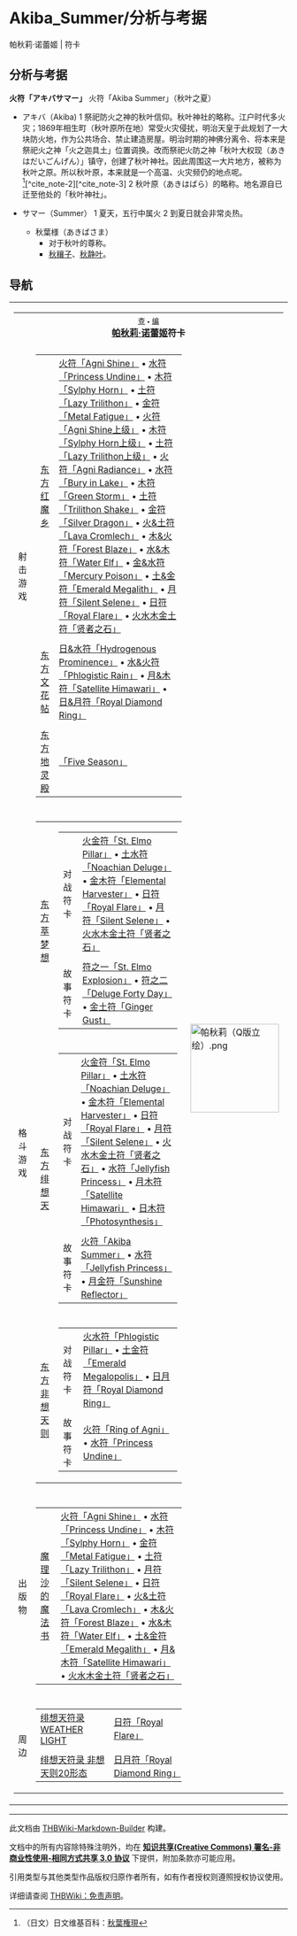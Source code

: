 # Akiba_Summer/分析与考据

<!-- source html: G:\repos\THBWiki-Markdown-Builder\THBWikiMarkdown\Temp\main\d\d6\ns0%3AAkiba_Summer%2F%E5%88%86%E6%9E%90%E4%B8%8E%E8%80%83%E6%8D%AE.html -->

帕秋莉·诺蕾姬 | 符卡


## 分析与考据
  
 **火符「アキバサマー」**   火符「Akiba Summer」（秋叶之夏）
  

- アキバ（Akiba)
  1 祭祀防火之神的秋叶信仰。秋叶神社的略称。江户时代多火灾；1869年相生町（秋叶原所在地）常受火灾侵扰，明治天皇于此规划了一大块防火地，作为公共场合、禁止建造房屋。明治时期的神佛分离令、将本来是祭祀火之神「火之迦具土」位置调换。改而祭祀火防之神「秋叶大权现（あきはだいごんげん）」镇守，创建了秋叶神社。因此周围这一大片地方，被称为秋叶之原。所以秋叶原，本来就是一个高温、火灾频仍的地点呢。[^cite_note-1][^cite_note-2][^cite_note-3]
  2 秋叶原（あきはばら）的略称。地名源自已迁至他处的「秋叶神社」。

- サマー（Summer）
  1 夏天，五行中属火
  2 到夏日就会非常炎热。

  - 秋葉様（あきばさま）
    - 对于秋叶的尊称。
    - [秋穰子](./秋穰子.md)、[秋静叶](./秋静叶.md)。




[^cite_note-1]: （日文）日文维基百科：[秋葉権現](https://en.wikipedia.org/wiki/ja:秋葉権現)


## 导航

<table><tbody><tr><td><table cellspacing="0" class="nowraplinks mw-collapsible mw-collapsed" style="width:100%;;;"><tbody><tr><th style=";" colspan="3" class="navbox-title"><div class="navbar"><div class="noprint plainlinksneverexpand" style="background-color:transparent; padding:0; font-weight:normal; font-size:80%; white-space:nowrap;"><a href="./模板-帕秋莉符卡导航.md" title="模板:帕秋莉符卡导航"><span style=";;border:none;" title="查看这个模板">查</span></a>&#160;<span style="font-size:80%;">•</span>&#160;<a href="/index.php?title=%E6%A8%A1%E6%9D%BF:%E5%B8%95%E7%A7%8B%E8%8E%89%E7%AC%A6%E5%8D%A1%E5%AF%BC%E8%88%AA&amp;action=edit"><span style=";;border:none;" title="您可以编辑这个模板。请在储存变更之前先预览">编</span></a></div></div><span><a href="./帕秋莉·诺蕾姬.md" title="帕秋莉·诺蕾姬">帕秋莉·诺蕾姬</a>符卡</span></th></tr><tr><td></td></tr><tr><td class="navbox-group" style=";;">射击游戏</td><td style=";;" class="navbox-list navbox-odd"><div></div><table cellspacing="0" class="nowraplinks navbox-subgroup" style="width:100%;;;;"><tbody><tr><td class="navbox-group" style=";;"><div><a href="./东方红魔乡.md" title="东方红魔乡">东方红魔乡</a></div></td><td style=";;" class="navbox-list navbox-odd"><div><a href="./火符「Agni_Shine」.md" class="mw-redirect" title="火符「Agni Shine」">火符「Agni Shine」</a> &#8226; <a href="./水符「Princess_Undine」.md" class="mw-redirect" title="水符「Princess Undine」">水符「Princess Undine」</a> &#8226; <a href="./木符「Sylphy_Horn」.md" class="mw-redirect" title="木符「Sylphy Horn」">木符「Sylphy Horn」</a> &#8226; <a href="./土符「Lazy_Trilithon」.md" class="mw-redirect" title="土符「Lazy Trilithon」">土符「Lazy Trilithon」</a> &#8226; <a href="./金符「Metal_Fatigue」.md" class="mw-redirect" title="金符「Metal Fatigue」">金符「Metal Fatigue」</a> &#8226; <a href="./火符「Agni_Shine上级」.md" class="mw-redirect" title="火符「Agni Shine上级」">火符「Agni Shine上级」</a> &#8226; <a href="./木符「Sylphy_Horn上级」.md" class="mw-redirect" title="木符「Sylphy Horn上级」">木符「Sylphy Horn上级」</a> &#8226; <a href="./土符「Lazy_Trilithon上级」.md" class="mw-redirect" title="土符「Lazy Trilithon上级」">土符「Lazy Trilithon上级」</a> &#8226; <a href="./火符「Agni_Radiance」.md" class="mw-redirect" title="火符「Agni Radiance」">火符「Agni Radiance」</a> &#8226; <a href="./水符「Bury_in_Lake」.md" class="mw-redirect" title="水符「Bury in Lake」">水符「Bury in Lake」</a> &#8226; <a href="./木符「Green_Storm」.md" class="mw-redirect" title="木符「Green Storm」">木符「Green Storm」</a> &#8226; <a href="./土符「Trilithon_Shake」.md" class="mw-redirect" title="土符「Trilithon Shake」">土符「Trilithon Shake」</a> &#8226; <a href="./金符「Silver_Dragon」.md" class="mw-redirect" title="金符「Silver Dragon」">金符「Silver Dragon」</a> &#8226; <a href="./火&土符「Lava_Cromlech」.md" class="mw-redirect" title="火&amp;土符「Lava Cromlech」">火&amp;土符「Lava Cromlech」</a> &#8226; <a href="./木&火符「Forest_Blaze」.md" class="mw-redirect" title="木&amp;火符「Forest Blaze」">木&amp;火符「Forest Blaze」</a> &#8226; <a href="./水&木符「Water_Elf」.md" class="mw-redirect" title="水&amp;木符「Water Elf」">水&amp;木符「Water Elf」</a> &#8226; <a href="./金&水符「Mercury_Poison」.md" class="mw-redirect" title="金&amp;水符「Mercury Poison」">金&amp;水符「Mercury Poison」</a> &#8226; <a href="./土&金符「Emerald_Megalith」.md" class="mw-redirect" title="土&amp;金符「Emerald Megalith」">土&amp;金符「Emerald Megalith」</a> &#8226; <a href="./月符「Silent_Selene」.md" class="mw-redirect" title="月符「Silent Selene」">月符「Silent Selene」</a> &#8226; <a href="./日符「Royal_Flare」.md" class="mw-redirect" title="日符「Royal Flare」">日符「Royal Flare」</a> &#8226; <a href="./火水木金土符「贤者之石」.md" class="mw-redirect" title="火水木金土符「贤者之石」">火水木金土符「贤者之石」</a></div></td></tr><tr><td></td></tr><tr><td class="navbox-group" style=";;"><div><a href="./东方文花帖.md" title="东方文花帖">东方文花帖</a></div></td><td style=";;" class="navbox-list navbox-even"><div><a href="./日&水符「Hydrogenous_Prominence」.md" class="mw-redirect" title="日&amp;水符「Hydrogenous Prominence」">日&amp;水符「Hydrogenous Prominence」</a> &#8226; <a href="./水&火符「Phlogistic_Rain」.md" class="mw-redirect" title="水&amp;火符「Phlogistic Rain」">水&amp;火符「Phlogistic Rain」</a> &#8226; <a href="./月&木符「Satellite_Himawari」.md" class="mw-redirect" title="月&amp;木符「Satellite Himawari」">月&amp;木符「Satellite Himawari」</a> &#8226; <a href="./日&月符「Royal_Diamond_Ring」.md" class="mw-redirect" title="日&amp;月符「Royal Diamond Ring」">日&amp;月符「Royal Diamond Ring」</a></div></td></tr><tr><td></td></tr><tr><td class="navbox-group" style=";;"><div><a href="./东方地灵殿.md" title="东方地灵殿">东方地灵殿</a></div></td><td style=";;" class="navbox-list navbox-odd"><div><a href="./「Five_Season」.md" class="mw-redirect" title="「Five Season」">「Five Season」</a></div></td></tr></tbody></table><div></div></td><td class="navbox-image" style="" rowspan="7"><a href="./文件-帕秋莉（Q版立绘）.png.md" class="image"><img alt="帕秋莉（Q版立绘）.png" src="https://upload.thwiki.cc/thumb/9/91/%E5%B8%95%E7%A7%8B%E8%8E%89%EF%BC%88Q%E7%89%88%E7%AB%8B%E7%BB%98%EF%BC%89.png/160px-%E5%B8%95%E7%A7%8B%E8%8E%89%EF%BC%88Q%E7%89%88%E7%AB%8B%E7%BB%98%EF%BC%89.png" decoding="async" loading="lazy" width="160" height="160" srcset="https://upload.thwiki.cc/thumb/9/91/%E5%B8%95%E7%A7%8B%E8%8E%89%EF%BC%88Q%E7%89%88%E7%AB%8B%E7%BB%98%EF%BC%89.png/240px-%E5%B8%95%E7%A7%8B%E8%8E%89%EF%BC%88Q%E7%89%88%E7%AB%8B%E7%BB%98%EF%BC%89.png 1.5x, https://upload.thwiki.cc/thumb/9/91/%E5%B8%95%E7%A7%8B%E8%8E%89%EF%BC%88Q%E7%89%88%E7%AB%8B%E7%BB%98%EF%BC%89.png/320px-%E5%B8%95%E7%A7%8B%E8%8E%89%EF%BC%88Q%E7%89%88%E7%AB%8B%E7%BB%98%EF%BC%89.png 2x" data-file-width="500" data-file-height="500"></a></td></tr><tr><td></td></tr><tr><td class="navbox-group" style=";;">格斗游戏</td><td style=";;" class="navbox-list navbox-even"><div></div><table cellspacing="0" class="nowraplinks navbox-subgroup" style="width:100%;;;;"><tbody><tr><td class="navbox-group" style=";;"><div><a href="./东方萃梦想.md" title="东方萃梦想">东方萃梦想</a></div></td><td style=";;" class="navbox-list navbox-odd"><div></div><table cellspacing="0" class="nowraplinks navbox-subgroup" style="width:100%;;;;"><tbody><tr><td class="navbox-group" style=";;"><div>对战符卡</div></td><td style=";;" class="navbox-list navbox-odd"><div><a href="./火金符「St._Elmo_Pillar」.md" class="mw-redirect" title="火金符「St. Elmo Pillar」">火金符「St. Elmo Pillar」</a> &#8226; <a href="./土水符「Noachian_Deluge」.md" class="mw-redirect" title="土水符「Noachian Deluge」">土水符「Noachian Deluge」</a> &#8226; <a href="./金木符「Elemental_Harvester」.md" class="mw-redirect" title="金木符「Elemental Harvester」">金木符「Elemental Harvester」</a> &#8226; <a href="./日符「Royal_Flare」.md" class="mw-redirect" title="日符「Royal Flare」">日符「Royal Flare」</a> &#8226; <a href="./月符「Silent_Selene」.md" class="mw-redirect" title="月符「Silent Selene」">月符「Silent Selene」</a> &#8226; <a href="./火水木金土符「贤者之石」.md" class="mw-redirect" title="火水木金土符「贤者之石」">火水木金土符「贤者之石」</a></div></td></tr><tr><td></td></tr><tr><td class="navbox-group" style=";;"><div>故事符卡</div></td><td style=";;" class="navbox-list navbox-even"><div><a href="./符之一「St._Elmo_Explosion」.md" class="mw-redirect" title="符之一「St. Elmo Explosion」">符之一「St. Elmo Explosion」</a> &#8226; <a href="./符之二「Deluge_Forty_Day」.md" class="mw-redirect" title="符之二「Deluge Forty Day」">符之二「Deluge Forty Day」</a> &#8226; <a href="./金土符「Ginger_Gust」.md" class="mw-redirect" title="金土符「Ginger Gust」">金土符「Ginger Gust」</a></div></td></tr></tbody></table><div></div></td></tr><tr><td></td></tr><tr><td class="navbox-group" style=";;"><div><a href="./东方绯想天.md" title="东方绯想天">东方绯想天</a></div></td><td style=";;" class="navbox-list navbox-even"><div></div><table cellspacing="0" class="nowraplinks navbox-subgroup" style="width:100%;;;;"><tbody><tr><td class="navbox-group" style=";;"><div>对战符卡</div></td><td style=";;" class="navbox-list navbox-odd"><div><a href="./火金符「St._Elmo_Pillar」.md" class="mw-redirect" title="火金符「St. Elmo Pillar」">火金符「St. Elmo Pillar」</a> &#8226; <a href="./土水符「Noachian_Deluge」.md" class="mw-redirect" title="土水符「Noachian Deluge」">土水符「Noachian Deluge」</a> &#8226; <a href="./金木符「Elemental_Harvester」.md" class="mw-redirect" title="金木符「Elemental Harvester」">金木符「Elemental Harvester」</a> &#8226; <a href="./日符「Royal_Flare」.md" class="mw-redirect" title="日符「Royal Flare」">日符「Royal Flare」</a> &#8226; <a href="./月符「Silent_Selene」.md" class="mw-redirect" title="月符「Silent Selene」">月符「Silent Selene」</a> &#8226; <a href="./火水木金土符「贤者之石」.md" class="mw-redirect" title="火水木金土符「贤者之石」">火水木金土符「贤者之石」</a> &#8226; <a href="./水符「Jellyfish_Princess」.md" class="mw-redirect" title="水符「Jellyfish Princess」">水符「Jellyfish Princess」</a> &#8226; <a href="./月木符「Satellite_Himawari」.md" class="mw-redirect" title="月木符「Satellite Himawari」">月木符「Satellite Himawari」</a> &#8226; <a href="./日木符「Photosynthesis」.md" class="mw-redirect" title="日木符「Photosynthesis」">日木符「Photosynthesis」</a></div></td></tr><tr><td></td></tr><tr><td class="navbox-group" style=";;"><div>故事符卡</div></td><td style=";;" class="navbox-list navbox-even"><div><a href="./火符「Akiba_Summer」.md" class="mw-redirect" title="火符「Akiba Summer」">火符「Akiba Summer」</a> &#8226; <a href="./水符「Jellyfish_Princess」.md" class="mw-redirect" title="水符「Jellyfish Princess」">水符「Jellyfish Princess」</a> &#8226; <a href="./月金符「Sunshine_Reflector」.md" class="mw-redirect" title="月金符「Sunshine Reflector」">月金符「Sunshine Reflector」</a></div></td></tr></tbody></table><div></div></td></tr><tr><td></td></tr><tr><td class="navbox-group" style=";;"><div><a href="./东方非想天则.md" title="东方非想天则">东方非想天则</a></div></td><td style=";;" class="navbox-list navbox-odd"><div></div><table cellspacing="0" class="nowraplinks navbox-subgroup" style="width:100%;;;;"><tbody><tr><td class="navbox-group" style=";;"><div>对战符卡</div></td><td style=";;" class="navbox-list navbox-odd"><div><a href="./火水符「Phlogistic_Pillar」.md" class="mw-redirect" title="火水符「Phlogistic Pillar」">火水符「Phlogistic Pillar」</a> &#8226; <a href="./土金符「Emerald_Megalopolis」.md" class="mw-redirect" title="土金符「Emerald Megalopolis」">土金符「Emerald Megalopolis」</a> &#8226; <a href="./日月符「Royal_Diamond_Ring」.md" class="mw-redirect" title="日月符「Royal Diamond Ring」">日月符「Royal Diamond Ring」</a></div></td></tr><tr><td></td></tr><tr><td class="navbox-group" style=";;"><div>故事符卡</div></td><td style=";;" class="navbox-list navbox-even"><div><a href="./火符「Ring_of_Agni」.md" class="mw-redirect" title="火符「Ring of Agni」">火符「Ring of Agni」</a> &#8226; <a href="./水符「Princess_Undine」.md" class="mw-redirect" title="水符「Princess Undine」">水符「Princess Undine」</a></div></td></tr></tbody></table><div></div></td></tr></tbody></table><div></div></td></tr><tr><td></td></tr><tr><td class="navbox-group" style=";;">出版物</td><td style=";;" class="navbox-list navbox-odd"><div></div><table cellspacing="0" class="nowraplinks navbox-subgroup" style="width:100%;;;;"><tbody><tr><td class="navbox-group" style=";;"><div><a href="./魔理沙的魔法书.md" class="mw-redirect" title="魔理沙的魔法书">魔理沙的魔法书</a></div></td><td style=";;" class="navbox-list navbox-odd"><div><a href="./火符「Agni_Shine」.md" class="mw-redirect" title="火符「Agni Shine」">火符「Agni Shine」</a> &#8226; <a href="./水符「Princess_Undine」.md" class="mw-redirect" title="水符「Princess Undine」">水符「Princess Undine」</a> &#8226; <a href="./木符「Sylphy_Horn」.md" class="mw-redirect" title="木符「Sylphy Horn」">木符「Sylphy Horn」</a> &#8226; <a href="./金符「Metal_Fatigue」.md" class="mw-redirect" title="金符「Metal Fatigue」">金符「Metal Fatigue」</a> &#8226; <a href="./土符「Lazy_Trilithon」.md" class="mw-redirect" title="土符「Lazy Trilithon」">土符「Lazy Trilithon」</a> &#8226; <a href="./月符「Silent_Selene」.md" class="mw-redirect" title="月符「Silent Selene」">月符「Silent Selene」</a> &#8226; <a href="./日符「Royal_Flare」.md" class="mw-redirect" title="日符「Royal Flare」">日符「Royal Flare」</a> &#8226; <a href="./火&土符「Lava_Cromlech」.md" class="mw-redirect" title="火&amp;土符「Lava Cromlech」">火&amp;土符「Lava Cromlech」</a> &#8226; <a href="./木&火符「Forest_Blaze」.md" class="mw-redirect" title="木&amp;火符「Forest Blaze」">木&amp;火符「Forest Blaze」</a> &#8226; <a href="./水&木符「Water_Elf」.md" class="mw-redirect" title="水&amp;木符「Water Elf」">水&amp;木符「Water Elf」</a> &#8226; <a href="./土&金符「Emerald_Megalith」.md" class="mw-redirect" title="土&amp;金符「Emerald Megalith」">土&amp;金符「Emerald Megalith」</a> &#8226; <a href="./月&木符「Satellite_Himawari」.md" class="mw-redirect" title="月&amp;木符「Satellite Himawari」">月&amp;木符「Satellite Himawari」</a> &#8226; <a href="./火水木金土符「贤者之石」.md" class="mw-redirect" title="火水木金土符「贤者之石」">火水木金土符「贤者之石」</a></div></td></tr></tbody></table><div></div></td></tr><tr><td></td></tr><tr><td class="navbox-group" style=";;">周边</td><td style=";;" class="navbox-list navbox-even"><div></div><table cellspacing="0" class="nowraplinks navbox-subgroup" style="width:100%;;;;"><tbody><tr><td class="navbox-group" style=";;"><div><a href="./绯想天符录_WEATHER_LIGHT.md" title="绯想天符录 WEATHER LIGHT">绯想天符录 WEATHER LIGHT</a></div></td><td style=";;" class="navbox-list navbox-odd"><div><a href="./日符「Royal_Flare」.md" class="mw-redirect" title="日符「Royal Flare」">日符「Royal Flare」</a></div></td></tr><tr><td></td></tr><tr><td class="navbox-group" style=";;"><div><a href="./绯想天符录_非想天则20形态.md" title="绯想天符录 非想天则20形态">绯想天符录 非想天则20形态</a></div></td><td style=";;" class="navbox-list navbox-even"><div><a href="./日月符「Royal_Diamond_Ring」.md" class="mw-redirect" title="日月符「Royal Diamond Ring」">日月符「Royal Diamond Ring」</a></div></td></tr></tbody></table><div></div></td></tr></tbody></table></td></tr></tbody></table>






---

此文档由 [THBWiki-Markdown-Builder](https://github.com/Delsin-Yu/THBWiki-Markdown-Builder) 构建。

文档中的所有内容除特殊注明外，均在 [**知识共享(Creative Commons) 署名-非商业性使用-相同方式共享 3.0 协议**](https://creativecommons.org/licenses/by-sa/3.0/deed.zh-hans) 下提供，附加条款亦可能应用。

引用类型与其他类型作品版权归原作者所有，如有作者授权则遵照授权协议使用。

详细请查阅 [THBWiki：免责声明](https://thbwiki.cc/THBWiki:%E5%85%8D%E8%B4%A3%E5%A3%B0%E6%98%8E)。

